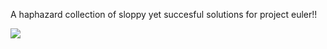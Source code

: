 A haphazard collection of sloppy yet succesful solutions for project euler!!

<img src="http://projecteuler.net/profile/rlchu.png">